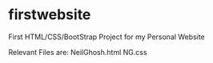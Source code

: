 # firstwebsite
First HTML/CSS/BootStrap Project for my Personal Website

Relevant Files are:
NeilGhosh.html
NG.css
